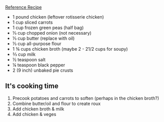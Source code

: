 [Reference Recipe](https://www.allrecipes.com/recipe/26317/chicken-pot-pie-ix/)


- 1 pound chicken (leftover rotisserie chicken)
- 1 cup sliced carrots
- 1 cup frozen green peas (half bag)
- ⅓ cup chopped onion (not necessary)
- ⅓ cup butter (replace with oil)
- ⅓ cup all-purpose flour
- 1 ¾ cups chicken broth (maybe 2 - 21/2 cups for soupy)
- ⅔ cup milk
- ½ teaspoon salt
- ¼ teaspoon black pepper
- 2 (9 inch) unbaked pie crusts

## It's cooking time
1. Precook potatoes and carrots to soften (perhaps in the chicken broth?)
2. Combine butter/oil and flour to create roux
3. Add chicken broth & milk
4. Add chicken & veges